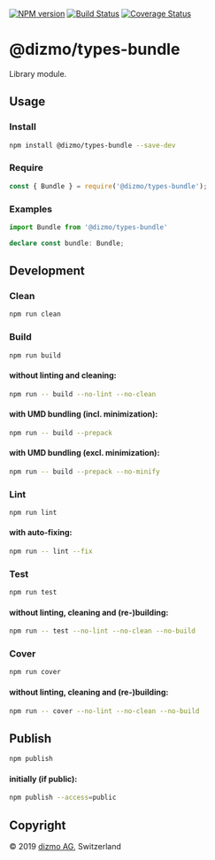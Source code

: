[![NPM version](https://badge.fury.io/js/%40dizmo%2Ftypes-bundle.svg)](https://npmjs.org/package/@dizmo/types-bundle)
[![Build Status](https://travis-ci.org/dizmo/types-bundle.svg?branch=master)](https://travis-ci.org/dizmo/types-bundle)
[![Coverage Status](https://coveralls.io/repos/github/dizmo/types-bundle/badge.svg?branch=master)](https://coveralls.io/github/dizmo/types-bundle?branch=master)

# @dizmo/types-bundle

Library module.

## Usage

### Install

```sh
npm install @dizmo/types-bundle --save-dev
```

### Require

```javascript
const { Bundle } = require('@dizmo/types-bundle');
```

### Examples

```typescript
import Bundle from '@dizmo/types-bundle'
```

```typescript
declare const bundle: Bundle;
```

## Development

### Clean

```sh
npm run clean
```

### Build

```sh
npm run build
```

#### without linting and cleaning:

```sh
npm run -- build --no-lint --no-clean
```

#### with UMD bundling (incl. minimization):

```sh
npm run -- build --prepack
```

#### with UMD bundling (excl. minimization):

```sh
npm run -- build --prepack --no-minify
```

### Lint

```sh
npm run lint
```

#### with auto-fixing:

```sh
npm run -- lint --fix
```

### Test

```sh
npm run test
```

#### without linting, cleaning and (re-)building:

```sh
npm run -- test --no-lint --no-clean --no-build
```

### Cover

```sh
npm run cover
```

#### without linting, cleaning and (re-)building:

```sh
npm run -- cover --no-lint --no-clean --no-build
```

## Publish

```sh
npm publish
```

#### initially (if public):

```sh
npm publish --access=public
```

## Copyright

 © 2019 [dizmo AG](http://dizmo.com/), Switzerland
